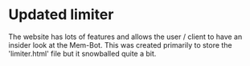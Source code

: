 # Updated limiter
The website has lots of features and allows the user / client to have an insider look at the Mem-Bot. This was created primarily to store the 'limiter.html' file but it snowballed quite a bit.
